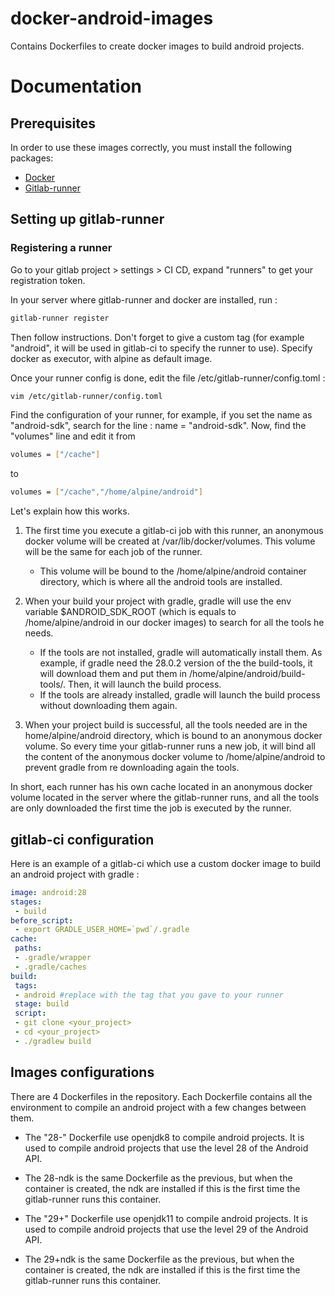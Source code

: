 # docker-android-images

Contains Dockerfiles to create docker images to build android projects.

# Documentation
## Prerequisites
In order to use these images correctly, you must install the following packages:
- [Docker](https://docs.docker.com/engine/install/ubuntu/)
- [Gitlab-runner](https://docs.gitlab.com/runner/install/linux-manually.html)

## Setting up gitlab-runner

### Registering a runner

Go to your gitlab project > settings > CI CD, expand "runners" to get your registration token.

In your server where gitlab-runner and docker are installed, run :
```bash
gitlab-runner register
```
Then follow instructions. Don't forget to give a custom tag (for example "android", it will be used in gitlab-ci to specify the runner to use). Specify docker as executor, with alpine as default image.

Once your runner config is done, edit the file /etc/gitlab-runner/config.toml :
```bash
vim /etc/gitlab-runner/config.toml
```
Find the configuration of your runner, for example, if you set the name as "android-sdk", search for the line : 
name = "android-sdk".
Now, find the "volumes" line and edit it
from
```bash
volumes = ["/cache"]
```
to
```bash
volumes = ["/cache","/home/alpine/android"]
```
Let's explain how this works.

1. The first time you execute a gitlab-ci job with this runner, an anonymous docker volume will be created at /var/lib/docker/volumes. This volume will be the same for each job of the runner.
    * This volume will be bound to the /home/alpine/android container directory, which is where all the android tools are installed.

2. When your build your project with gradle, gradle will use the env variable 
$ANDROID_SDK_ROOT (which is equals to /home/alpine/android in our docker images) to search for all the tools he needs. 
    * If the tools are not installed, gradle will automatically install them. As example, if gradle need the 28.0.2 version of the the build-tools, it will download them and put them in /home/alpine/android/build-tools/. Then, it will launch the build process.
    * If the tools are already installed, gradle will launch the build process without downloading them again. 

3. When your project build is successful, all the tools needed are in the home/alpine/android directory, which is bound to an anonymous docker volume. So every time your gitlab-runner runs a new job, it will bind all the content of the anonymous docker volume to /home/alpine/android to prevent gradle from re downloading again the tools.

In short, each runner has his own cache located in an anonymous docker volume located in the server where the gitlab-runner runs, and all the tools are only downloaded the first time the job is executed by the runner.

## gitlab-ci configuration

Here is an example of a gitlab-ci which use a custom docker image to build an android project with gradle :
```yaml
image: android:28
stages:
 - build
before_script:
 - export GRADLE_USER_HOME=`pwd`/.gradle
cache:
 paths:
 - .gradle/wrapper
 - .gradle/caches
build:
 tags:
 - android #replace with the tag that you gave to your runner
 stage: build
 script:
 - git clone <your_project>
 - cd <your_project>
 - ./gradlew build
```
## Images configurations
There are 4 Dockerfiles in the repository. 
Each Dockerfile contains all the environment to compile an android project with a few  changes between them.
- The "28-" Dockerfile use openjdk8 to compile android projects. It is used to compile android projects that use the level 28 of the Android API.
- The 28-ndk is the same Dockerfile as the previous, but when the container is created, the ndk are installed if this is the first time the gitlab-runner runs this container.

- The "29+" Dockerfile use openjdk11 to compile android projects. It is used to compile android projects that use the level 29 of the Android API.
- The 29+ndk is the same Dockerfile as the previous, but when the container is created, the ndk are installed if this is the first time the gitlab-runner runs this container.

